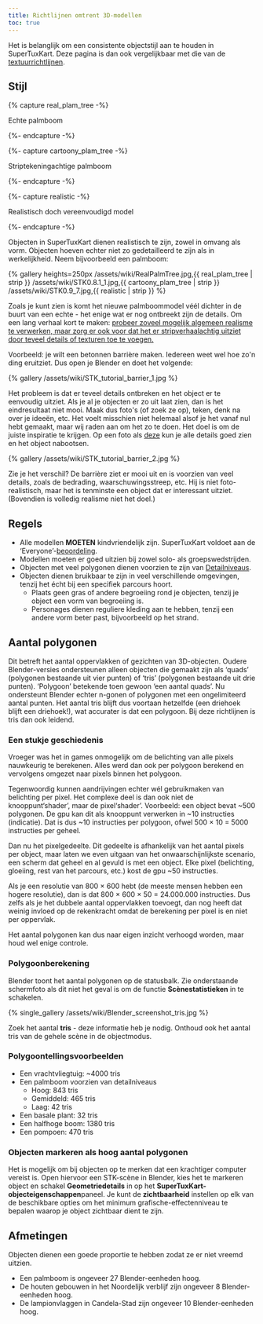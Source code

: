 ```yaml
---
title: Richtlijnen omtrent 3D-modellen
toc: true
---
```

Het is belanglijk om een consistente objectstijl aan te houden in SuperTuxKart. Deze pagina is dan ook vergelijkbaar met die van de [textuurrichtlijnen](Texture_Guidelines).

## Stijl

{% capture real_plam_tree -%}

Echte palmboom

{%- endcapture -%}

{%- capture cartoony_plam_tree -%}

Striptekeningachtige palmboom

{%- endcapture -%}

{%- capture realistic -%}

Realistisch doch vereenvoudigd model

{%- endcapture -%}

Objecten in SuperTuxKart dienen realistisch te zijn, zowel in omvang als vorm. Objecten hoeven echter niet zo gedetailleerd te zijn als in werkelijkheid. Neem bijvoorbeeld een palmboom:

{% gallery heights=250px
/assets/wiki/RealPalmTree.jpg,{{ real_plam_tree | strip }}
/assets/wiki/STK0.8.1_1.jpg,{{ cartoony_plam_tree | strip }}
/assets/wiki/STK0.9_7.jpg,{{ realistic | strip }}
%}

Zoals je kunt zien is komt het nieuwe palmboommodel véél dichter in de buurt van een echte - het enige wat er nog ontbreekt zijn de details. Om een lang verhaal kort te maken: <u>probeer zoveel mogelijk algemeen realisme te verwerken, maar zorg er ook voor dat het er stripverhaalachtig uitziet door teveel details of texturen toe te voegen.</u>

Voorbeeld: je wilt een betonnen barrière maken. Iedereen weet wel hoe zo'n ding eruitziet. Dus open je Blender en doet het volgende:

{% gallery
/assets/wiki/STK_tutorial_barrier_1.jpg
%}

Het probleem is dat er teveel details ontbreken en het object er te eenvoudig uitziet. Als je al je objecten er zo uit laat zien, dan is het eindresultaat niet mooi. Maak dus foto's (of zoek ze op), teken, denk na over je ideeën, etc. Het voelt misschien niet helemaal alsof je het vanaf nul hebt gemaakt, maar wij raden aan om het zo te doen. Het doel is om de juiste inspiratie te krijgen. Op een foto als [deze](https://upload.wikimedia.org/wikipedia/commons/thumb/9/9e/BarreiraNewJersey.JPG/1280px-BarreiraNewJersey.JPG) kun je alle details goed zien en het object nabootsen.

{% gallery
/assets/wiki/STK_tutorial_barrier_2.jpg
%}

Zie je het verschil? De barrière ziet er mooi uit en is voorzien van veel details, zoals de bedrading, waarschuwingsstreep, etc. Hij is niet foto-realistisch, maar het is tenminste een object dat er interessant uitziet. (Bovendien is volledig realisme niet het doel.)

## Regels

* Alle modellen **MOETEN** kindvriendelijk zijn. SuperTuxKart voldoet aan de ‘Everyone’-[beoordeling](https://nl.wikipedia.org/wiki/Entertainment_Software_Rating_Board#Pictogrammen).
* Modellen moeten er goed uitzien bij zowel solo- als groepswedstrijden.
* Objecten met veel polygonen dienen voorzien te zijn van [Detailniveaus](Level_of_Detail).
* Objecten dienen bruikbaar te zijn in veel verschillende omgevingen, tenzij het écht bij een specifiek parcours hoort.
    * Plaats geen gras of andere begroeiing rond je objecten, tenzij je object een vorm van begroeiing is.
    * Personages dienen reguliere kleding aan te hebben, tenzij een andere vorm beter past, bijvoorbeeld op het strand.

## Aantal polygonen

Dit betreft het aantal oppervlakken of gezichten van 3D-objecten. Oudere Blender-versies ondersteunen alleen objecten die gemaakt zijn als ‘quads’ (polygonen bestaande uit vier punten) of ‘tris’ (polygonen bestaande uit drie punten). ‘Polygoon’ betekende toen gewoon ‘een aantal quads’. Nu ondersteunt Blender echter n-gonen of polygonen met een ongelimiteerd aantal punten. Het aantal tris blijft dus voortaan hetzelfde (een driehoek blijft een driehoek!), wat accurater is dat een polygoon. Bij deze richtlijnen is tris dan ook leidend.

### Een stukje geschiedenis

Vroeger was het in games onmogelijk om de belichting van alle pixels nauwkeurig te berekenen. Alles werd dan ook per polygoon berekend en vervolgens omgezet naar pixels binnen het polygoon.

Tegenwoordig kunnen aandrijvingen echter wél gebruikmaken van belichting per pixel. Het complexe deel is dan ook niet de knooppunt‘shader’, maar de pixel‘shader’. Voorbeeld: een object bevat ~500 polygonen. De gpu kan dit als knooppunt verwerken in ~10 instructies (indicatie). Dat is dus ~10 instructies per polygoon, ofwel 500 × 10 = 5000 instructies per geheel.

Dan nu het pixelgedeelte. Dit gedeelte is afhankelijk van het aantal pixels per object, maar laten we even uitgaan van het onwaarschijnlijkste scenario, een scherm dat geheel en al gevuld is met een object. Elke pixel (belichting, gloeiing, rest van het parcours, etc.) kost de gpu ~50 instructies.

Als je een resolutie van 800 × 600 hebt (de meeste mensen hebben een hogere resolutie), dan is dat 800 × 600 × 50 = 24.000.000 instructies. Dus zelfs als je het dubbele aantal oppervlakken toevoegt, dan nog heeft dat weinig invloed op de rekenkracht omdat de berekening per pixel is en niet per oppervlak.

Het aantal polygonen kan dus naar eigen inzicht verhoogd worden, maar houd wel enige controle.

### Polygoonberekening

Blender toont het aantal polygonen op de statusbalk. Zie onderstaande schermfoto als dit niet het geval is om de functie **Scènestatistieken** in te schakelen.

{% single_gallery
/assets/wiki/Blender_screenshot_tris.jpg
%}

Zoek het aantal **tris** - deze informatie heb je nodig. Onthoud ook het aantal tris van de gehele scène in de objectmodus.

### Polygoontellingsvoorbeelden

* Een vrachtvliegtuig: ~4000 tris
* Een palmboom voorzien van detailniveaus
    * Hoog: 843 tris
    * Gemiddeld: 465 tris
    * Laag: 42 tris
* Een basale plant: 32 tris
* Een halfhoge boom: 1380 tris
* Een pompoen: 470 tris

### Objecten markeren als hoog aantal polygonen

Het is mogelijk om bij objecten op te merken dat een krachtiger computer vereist is. Open hiervoor een STK-scène in Blender, kies het te markeren object en schakel **Geometriedetails** in op het **SuperTuxKart-objecteigenschappen**paneel. Je kunt de **zichtbaarheid** instellen op elk van de beschikbare opties om het minimum grafische-effectenniveau te bepalen waarop je object zichtbaar dient te zijn.

## Afmetingen

Objecten dienen een goede proportie te hebben zodat ze er niet vreemd uitzien.

* Een palmboom is ongeveer 27 Blender-eenheden hoog.
* De houten gebouwen in het Noordelijk verblijf zijn ongeveer 8 Blender-eenheden hoog.
* De lampionvlaggen in Candela-Stad zijn ongeveer 10 Blender-eenheden hoog.
